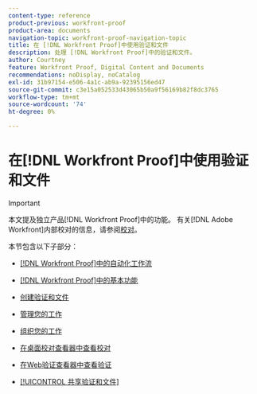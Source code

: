 ```yaml
---
content-type: reference
product-previous: workfront-proof
product-area: documents
navigation-topic: workfront-proof-navigation-topic
title: 在 [!DNL Workfront Proof]中使用验证和文件
description: 处理 [!DNL Workfront Proof]中的验证和文件。
author: Courtney
feature: Workfront Proof, Digital Content and Documents
recommendations: noDisplay, noCatalog
exl-id: 31b97154-e506-4a1c-ab9a-92395156ed47
source-git-commit: c3e15a052533d43065b50a9f56169b82f8dc3765
workflow-type: tm+mt
source-wordcount: '74'
ht-degree: 0%

---
```


# 在[!DNL Workfront Proof]中使用验证和文件

>[!IMPORTANT]
>
>本文提及独立产品[!DNL Workfront Proof]中的功能。 有关[!DNL Adobe Workfront]内部校对的信息，请参阅[校对](../../review-and-approve-work/proofing/proofing.md)。

本节包含以下子部分：

* [ [!DNL Workfront Proof]中的自动化工作流](../../workfront-proof/wp-work-proofsfiles/automated-workflow/automated-workflow.md)
* [ [!DNL Workfront Proof]中的基本功能](../../workfront-proof/wp-work-proofsfiles/basic-features/basic-features.md)
* [创建验证和文件](../../workfront-proof/wp-work-proofsfiles/create-proofs-and-files/create-proofs-and-files.md)
* [管理您的工作](../../workfront-proof/wp-work-proofsfiles/manage-your-work/manage-your-work.md)
* [组织您的工作](../../workfront-proof/wp-work-proofsfiles/organize-your-work/organize-your-work.md)
* [在桌面校对查看器中查看校对](../../workfront-proof/wp-work-proofsfiles/review-proofs-dpv/review-proofs-in-desktop-proofing-viewer.md)

  <!--
  <li data-mc-conditions="QuicksilverOrClassic.Draft mode"><a href="../../workfront-proof/wp-work-proofsfiles/review-proofs-lpv/review-proofs-in-the-lpv.md" class="MCXref xref" xrefformat="{para}">Review proofs in the Legacy Proofing Viewer</a> </li>
  -->

* [在Web验证查看器中查看验证](../../workfront-proof/wp-work-proofsfiles/review-proofs-wpv/review-proofs-in-wpv.md)
* [[!UICONTROL 共享验证和文件]](../../workfront-proof/wp-work-proofsfiles/share-proofs-and-files/share-proofs-and-files.md)

